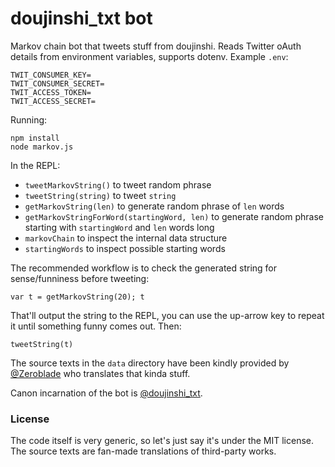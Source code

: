 # doujinshi_txt bot

Markov chain bot that tweets stuff from doujinshi. Reads Twitter oAuth details from environment variables, supports dotenv. Example `.env`:

    TWIT_CONSUMER_KEY=
    TWIT_CONSUMER_SECRET=
    TWIT_ACCESS_TOKEN=
    TWIT_ACCESS_SECRET=

Running:

    npm install
    node markov.js

In the REPL:

* `tweetMarkovString()` to tweet random phrase
* `tweetString(string)` to tweet `string`
* `getMarkovString(len)` to generate random phrase of `len` words
* `getMarkovStringForWord(startingWord, len)` to generate random phrase starting with `startingWord` and `len` words long
* `markovChain` to inspect the internal data structure
* `startingWords` to inspect possible starting words

The recommended workflow is to check the generated string for sense/funniness before tweeting:

    var t = getMarkovString(20); t

That'll output the string to the REPL, you can use the up-arrow key to repeat it until something funny comes out. Then:

    tweetString(t)

The source texts in the `data` directory have been kindly provided by [@Zeroblade](https://twitter.com/Zeroblade) who translates that kinda stuff.

Canon incarnation of the bot is [@doujinshi_txt](https://twitter.com/doujinshi_txt).

### License

The code itself is very generic, so let's just say it's under the MIT license. The source texts
are fan-made translations of third-party works.
